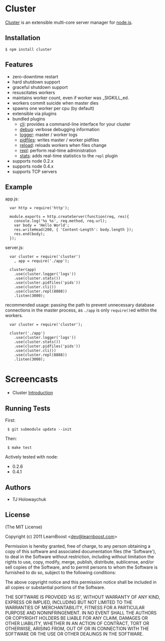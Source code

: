 
# Cluster

 [Cluster](http://learnboost.github.com/cluster) is an extensible multi-core server manager for [node.js](http://nodejs.org).

## Installation

    $ npm install cluster

## Features

  - zero-downtime restart
  - hard shutdown support
  - graceful shutdown support
  - resuscitates workers
  - maintains worker count, even if worker was _SIGKILL_ed.
  - workers commit suicide when master dies 
  - spawns one worker per cpu (by default)
  - extensible via plugins
  - bundled plugins
    - [cli](http://learnboost.github.com/cluster/docs/cli.html): provides a command-line interface for your cluster
    - [debug](http://learnboost.github.com/cluster/docs/debug.html): verbose debugging information
    - [logger](http://learnboost.github.com/cluster/docs/logger.html): master / worker logs
    - [pidfiles](http://learnboost.github.com/cluster/docs/pidfiles.html): writes master / worker pidfiles
    - [reload](http://learnboost.github.com/cluster/docs/reload.html): reloads workers when files change
    - [repl](http://learnboost.github.com/cluster/docs/repl.html): perform real-time administration
    - [stats](http://learnboost.github.com/cluster/docs/stats.html): adds real-time statistics to the `repl` plugin
  - supports node 0.2.x
  - supports node 0.4.x
  - supports TCP servers

## Example

app.js:

      var http = require('http');

      module.exports = http.createServer(function(req, res){
        console.log('%s %s', req.method, req.url);
        var body = 'Hello World';
        res.writeHead(200, { 'Content-Length': body.length });
        res.end(body);
      });

server.js:

      var cluster = require('cluster')
        , app = require('./app');
      
      cluster(app)
        .use(cluster.logger('logs'))
        .use(cluster.stats())
        .use(cluster.pidfiles('pids'))
        .use(cluster.cli())
        .use(cluster.repl(8888))
        .listen(3000);

recommended usage: passing the path to prevent unnecessary database connections in the master process, as `./app` is only `require()`ed within the workers.

      var cluster = require('cluster');
      
      cluster('./app')
        .use(cluster.logger('logs'))
        .use(cluster.stats())
        .use(cluster.pidfiles('pids'))
        .use(cluster.cli())
        .use(cluster.repl(8888))
        .listen(3000);

# Screencasts

  - Cluster [Introduction](http://screenr.com/X8v)

## Running Tests

First:

     $ git submodule update --init

Then:

     $ make test

Actively tested with node:

  - 0.2.6
  - 0.4.1

## Authors

  * TJ Holowaychuk

## License 

(The MIT License)

Copyright (c) 2011 LearnBoost &lt;dev@learnboost.com&gt;

Permission is hereby granted, free of charge, to any person obtaining
a copy of this software and associated documentation files (the
'Software'), to deal in the Software without restriction, including
without limitation the rights to use, copy, modify, merge, publish,
distribute, sublicense, and/or sell copies of the Software, and to
permit persons to whom the Software is furnished to do so, subject to
the following conditions:

The above copyright notice and this permission notice shall be
included in all copies or substantial portions of the Software.

THE SOFTWARE IS PROVIDED 'AS IS', WITHOUT WARRANTY OF ANY KIND,
EXPRESS OR IMPLIED, INCLUDING BUT NOT LIMITED TO THE WARRANTIES OF
MERCHANTABILITY, FITNESS FOR A PARTICULAR PURPOSE AND NONINFRINGEMENT.
IN NO EVENT SHALL THE AUTHORS OR COPYRIGHT HOLDERS BE LIABLE FOR ANY
CLAIM, DAMAGES OR OTHER LIABILITY, WHETHER IN AN ACTION OF CONTRACT,
TORT OR OTHERWISE, ARISING FROM, OUT OF OR IN CONNECTION WITH THE
SOFTWARE OR THE USE OR OTHER DEALINGS IN THE SOFTWARE.